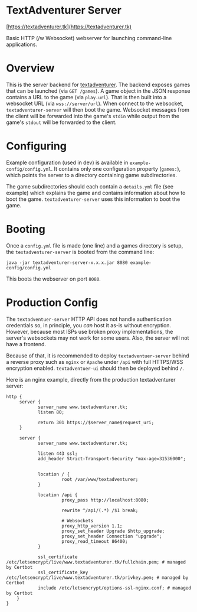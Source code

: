 # TextAdventurer Server

[https://textadventurer.tk](https://textadventurer.tk)

Basic HTTP (/w Websocket) webserver for launching command-line
applications.


# Overview

This is the server backend for
[textadventurer](https://textadventurer.tk). The backend exposes games
that can be launched (via `GET /games`). A game object in the JSON
response contains a URL to the game (via `play.url`). That is then
built into a websocket URL (via `wss://server/url`). When connect to
the websocket, `textadventurer-server` will then boot the
game. Websocket messages from the client will be forwarded into the
game's `stdin` while output from the game's `stdout` will be forwarded
to the client.


# Configuring

Example configuration (used in dev) is available in
`example-config/config.yml`. It contains only one configuration
property (`games:`), which points the server to a directory containing
game subdirectories.

The game subdirectories should each contain a `details.yml` file (see
example) which explains the game and contains information about how to
boot the game. `textadventurer-server` uses this information to boot
the game.


# Booting

Once a `config.yml` file is made (one line) and a games directory is
setup, the `textadventurer-server` is booted from the command line:

```
java -jar textadventurer-server-x.x.x.jar 8080 example-config/config.yml
```

This boots the webserver on port `8080`.


# Production Config

The `textadventuer-server` HTTP API does not handle authentication
credentials so, in principle, you *can* host it as-is without
encryption. However, because most ISPs use broken proxy
implementations, the server's websockets may not work for some
users. Also, the server will not have a frontend.

Because of that, it is recommended to deploy `textadventuer-server`
behind a reverse proxy such as `nginx` or `Apache` under `/api` with
full HTTPS/WSS encryption enabled. `textadventuer-ui` should then be
deployed behind `/`.


Here is an nginx example, directly from the production textadventurer server:

```
http {
     server {
            server_name www.textadventurer.tk;
            listen 80;

            return 301 https://$server_name$request_uri;
     }

     server {
            server_name www.textadventurer.tk;

            listen 443 ssl;
            add_header Strict-Transport-Security "max-age=31536000";


            location / {
                     root /var/www/textadventurer;
            }

            location /api {
                     proxy_pass http://localhost:8080;

                     rewrite ^/api/(.*) /$1 break;

                     # Websockets
                     proxy_http_version 1.1;
                     proxy_set_header Upgrade $http_upgrade;
                     proxy_set_header Connection "upgrade";
                     proxy_read_timeout 86400;
            }

            ssl_certificate /etc/letsencrypt/live/www.textadventurer.tk/fullchain.pem; # managed by Certbot
            ssl_certificate_key /etc/letsencrypt/live/www.textadventurer.tk/privkey.pem; # managed by Certbot
            include /etc/letsencrypt/options-ssl-nginx.conf; # managed by Certbot
    }
}
```

